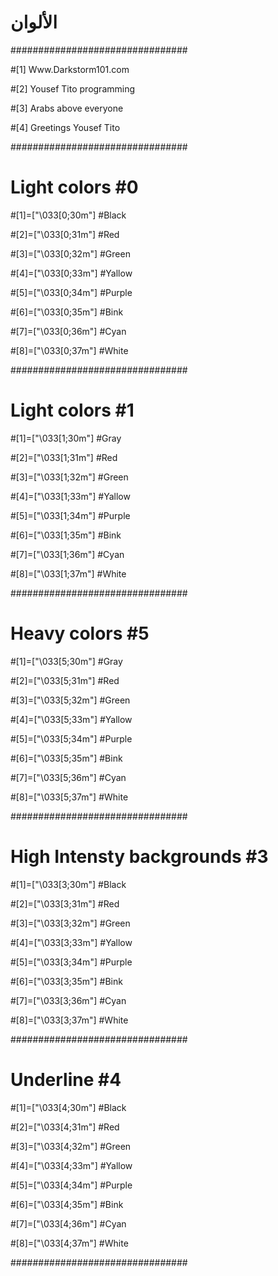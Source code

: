# الألوان
################################

#[1] Www.Darkstorm101.com

#[2] Yousef Tito programming 

#[3] Arabs above everyone

#[4] Greetings Yousef Tito 

################################

# Light colors #0

#[1]=["\033[0;30m"] #Black

#[2]=["\033[0;31m"] #Red 

#[3]=["\033[0;32m"] #Green 

#[4]=["\033[0;33m"] #Yallow

#[5]=["\033[0;34m"] #Purple

#[6]=["\033[0;35m"] #Bink

#[7]=["\033[0;36m"] #Cyan

#[8]=["\033[0;37m"] #White

################################

# Light colors #1

#[1]=["\033[1;30m"] #Gray

#[2]=["\033[1;31m"] #Red 

#[3]=["\033[1;32m"] #Green 

#[4]=["\033[1;33m"] #Yallow

#[5]=["\033[1;34m"] #Purple

#[6]=["\033[1;35m"] #Bink

#[7]=["\033[1;36m"] #Cyan

#[8]=["\033[1;37m"] #White

################################

# Heavy colors #5

#[1]=["\033[5;30m"] #Gray

#[2]=["\033[5;31m"] #Red 

#[3]=["\033[5;32m"] #Green 

#[4]=["\033[5;33m"] #Yallow

#[5]=["\033[5;34m"] #Purple

#[6]=["\033[5;35m"] #Bink

#[7]=["\033[5;36m"] #Cyan

#[8]=["\033[5;37m"] #White

################################

# High Intensty backgrounds #3

#[1]=["\033[3;30m"] #Black

#[2]=["\033[3;31m"] #Red 

#[3]=["\033[3;32m"] #Green 

#[4]=["\033[3;33m"] #Yallow

#[5]=["\033[3;34m"] #Purple

#[6]=["\033[3;35m"] #Bink

#[7]=["\033[3;36m"] #Cyan

#[8]=["\033[3;37m"] #White

################################

# Underline #4

#[1]=["\033[4;30m"] #Black

#[2]=["\033[4;31m"] #Red 

#[3]=["\033[4;32m"] #Green 

#[4]=["\033[4;33m"] #Yallow

#[5]=["\033[4;34m"] #Purple

#[6]=["\033[4;35m"] #Bink

#[7]=["\033[4;36m"] #Cyan

#[8]=["\033[4;37m"] #White

################################
